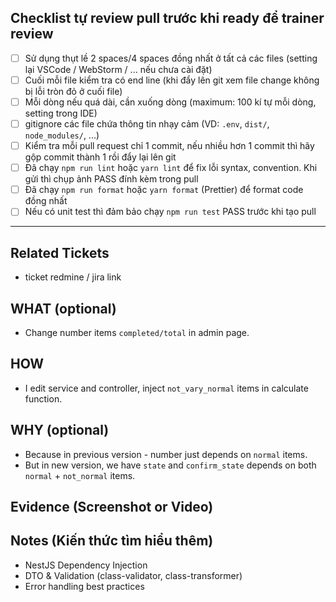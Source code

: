 ## Checklist tự review pull trước khi ready để trainer review

- [ ] Sử dụng thụt lề 2 spaces/4 spaces đồng nhất ở tất cả các files (setting lại VSCode / WebStorm / ... nếu chưa cài đặt)
- [ ] Cuối mỗi file kiểm tra có end line (khi đẩy lên git xem file change không bị lỗi tròn đỏ ở cuối file)
- [ ] Mỗi dòng nếu quá dài, cần xuống dòng (maximum: 100 kí tự mỗi dòng, setting trong IDE)
- [ ] gitignore các file chứa thông tin nhạy cảm (VD: `.env`, `dist/`, `node_modules/`, ...)
- [ ] Kiểm tra mỗi pull request chỉ 1 commit, nếu nhiều hơn 1 commit thì hãy gộp commit thành 1 rồi đẩy lại lên git
- [ ] Đã chạy `npm run lint` hoặc `yarn lint` để fix lỗi syntax, convention. Khi gửi thì chụp ảnh PASS đính kèm trong pull
- [ ] Đã chạy `npm run format` hoặc `yarn format` (Prettier) để format code đồng nhất
- [ ] Nếu có unit test thì đảm bảo chạy `npm run test` PASS trước khi tạo pull

---

## Related Tickets

- ticket redmine / jira link

## WHAT (optional)

- Change number items `completed/total` in admin page.

## HOW

- I edit service and controller, inject `not_vary_normal` items in calculate function.

## WHY (optional)

- Because in previous version - number just depends on `normal` items.
- But in new version, we have `state` and `confirm_state` depends on both `normal` + `not_normal` items.

## Evidence (Screenshot or Video)

## Notes (Kiến thức tìm hiểu thêm)

- NestJS Dependency Injection
- DTO & Validation (class-validator, class-transformer)
- Error handling best practices
